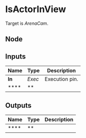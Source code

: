# IsActorInView

Target is *ArenaCam*.  

## Node

## Inputs
|Name   |Type   |Description    |
|-------|-------|---------------|
|**In** |*Exec* |Execution pin. |
|****|**||

## Outputs
|Name   |Type   |Description    |
|-------|-------|---------------|
|****|**||